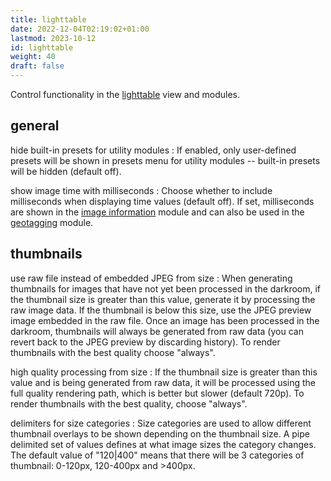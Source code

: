 ```yaml
---
title: lighttable
date: 2022-12-04T02:19:02+01:00
lastmod: 2023-10-12
id: lighttable
weight: 40
draft: false
---
```


Control functionality in the [lighttable](../lighttable/_index.md) view and modules.

## general

hide built-in presets for utility modules
: If enabled, only user-defined presets will be shown in presets menu for utility modules -- built-in presets will be hidden (default off).

show image time with milliseconds
: Choose whether to include milliseconds when displaying time values (default off). If set, milliseconds are shown in the [image information](../../modules/utility-modules/shared/image-information.md) module and can also be used in the [geotagging](../../modules/utility-modules/shared/geotagging.md) module.

## thumbnails

use raw file instead of embedded JPEG from size
: When generating thumbnails for images that have not yet been processed in the darkroom, if the thumbnail size is greater than this value, generate it by processing the raw image data. If the thumbnail is below this size, use the JPEG preview image embedded in the raw file. Once an image has been processed in the darkroom, thumbnails will always be generated from raw data (you can revert back to the JPEG preview by discarding history). To render thumbnails with the best quality choose "always".

high quality processing from size
: If the thumbnail size is greater than this value and is being generated from raw data, it will be processed using the full quality rendering path, which is better but slower (default 720p). To render thumbnails with the best quality, choose "always".

delimiters for size categories
: Size categories are used to allow different thumbnail overlays to be shown depending on the thumbnail size. A pipe delimited set of values defines at what image sizes the category changes. The default value of "120|400" means that there will be 3 categories of thumbnail: 0-120px, 120-400px and >400px.
